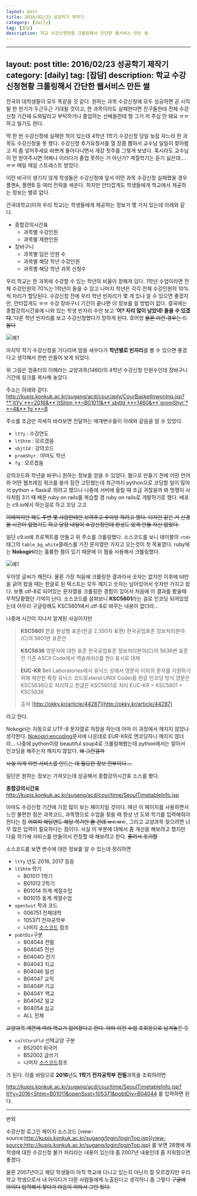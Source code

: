 ```yaml
---
layout: post
title: 2016/02/23 성공학기 제작기
category: [daily]
tag: [잡담]
description: 학교 수강신청현황 크롤링해서 간단한 웹서비스 만든 썰
---
```


---
layout: post
title: 2016/02/23 성공학기 제작기
category: [daily]
tag: [잡담]
description: 학교 수강신청현황 크롤링해서 간단한 웹서비스 만든 썰
---

전국의 대학생들이 모두 똑같을 것 같다. 원하는 과목 수강신청에 모두 성공하면 곧 시작될 한 한기가 두근두근 기대될 것이고, 한 과목이라도 실패한다면 친구들한테 전체 수강신청 기간에 도와달라고 부탁하거나 졸업하는 선배들한테 형 그거 저 주심 안 돼요 ㅠㅠ 하고 빌기도 한다.

딱 한 번 수강신청에 실패한 적이 있는데 4학년 1학기 수강신청 당일 늦잠 자느라 한 과목도 수강신청을 못 했다. 수강신청 추가요청서를 열 장쯤 뽑아서 교수님 일일이 찾아뵙고 저 좀 넣어주세요 바쁘게 돌아다니면서 개강 첫주를 그렇게 보냈다. 혹시라도 교수님이 안 받아주시면 어쩌나 이러다가 졸업 못하는 거 아닌가? 계절학기는 듣기 싫은데…. ㅠㅠ 매일 매일 스트레스트 받았다.

이런 비극이 생기지 않게 학생들은 수강신청에 앞서 어떤 과목 수강신청 실패했을 경우 플랜A, 플랜B 등 여러 전략을 세운다. 하지만 안타깝게도 학생들에게 학교에서 제공하는 정보는 별로 없다.

건국대학교(이하 우리 학교)는 학생들에게 제공하는 정보가 몇 가지 있는데 아래와 같다.

 - 종합강의시간표
   - 과목별 수강인원
   - 과목별 제한인원
 - 장바구니
   - 과목별 담은 인원 수
   - 과목별 해당 학년 수강인원
   - 과목별 해당 학년 과목 신청수

우리 학교는 한 과목에 수강할 수 있는 학년의 비율이 정해져 있다. 1학년 수업이라면 전체 수강인원의 70%는 1학년이 들을 수 있고 나머지 학년은 각각 전체 수강인원의 10%씩 자리가 할당된다. 수강신청 전에 우리 학년 빈자리가 몇 개 있나 알 수 있으면 좋겠지만, 안타깝게도 ㅠㅠ 수강 장바구니 기간이 끝나면 이 정보를 알 방법이 없다. 결국에는 종합강의시간표에 나와 있는 학생 빈자리 수만 보고 '**어? 자리 많이 남았네! 들을 수 있겠다.**'다른 학년 빈자리를 보고 수강신청했다가 망하게 된다. 흐어엉 <del>물론 이런 경우는 드물다</del>

![예1](/images/daily/daily0/0.png)


마지막 학기 수강신청을 기다리며 밤을 새우다가 **학년별로 빈자리**를 볼 수 있으면 좋겠다고 생각해서 한번 만들어 보게 되었다.

위 그림은 컴퓨터의 이해라는 교양과목(1460)의 4학년 수강신청 인원수인데 장바구니 기간에 링크를 복사해 놓았다.



주소는 아래와 같다.
http://kupis.konkuk.ac.kr/sugang/acd/cour/aply/CourBasketInwonInq.jsp?**`ltYy`**=2016&**`ltShtm`**=B01011&**`sbjtId`**=1460&**`promShyr`**=4&**`fg`**=B

주소를 조금만 자세히 바라보면 전달하는 매개변수들이 아래와 같음을 알 수 있었다.

 - `ltYy` : 수강연도
 - `ltShtm` : 모르겠음
 - `sbjtId` : 강의코드
 - `promShyr` : 아마도 학년
 - `fg` : 모르겠음

강의코드와 학년을 바꾸니 원하는 정보를 얻을 수 있었다. 웹으로 만들기 전에 어떤 언어와 어떤 웹프레임 워크를 쓸까 잠깐 고민했는데 최근까지 python으로 코딩할 일이 많아서 python + flask로 하려고 했으나 나중에 서버에 올릴 때 조금 귀찮을까 봐 멋쟁이 사자처럼 3기 때 배운 ruby on rails를 복습할 겸 ruby on rails로 개발하기로 했다. 배포는 c9.io에서 하는걸로 하고 꼬딩 고고

<del>이때까지만 해도 주변 몇 사람한테만 보여주고 우아앙 하려고 했다. 디자인 같은 거 신경쓸 시간이 없었기도 하고 당장 내일이 수강신청인데 완성도 있게 만들 자신 없었다.</del>

일단 c9.io에 프로젝트를 만들고 위 주소를 크롤링했다. 소스코드를 보니 테이블의 `<td>` 태그의 `table_bg_white`클래스를 가진 문자열만 가지고 오는것이 첫 목표였다. ruby에는 **Nokogiri**라는 훌륭한 젬이 있기 때문에 이 젬을 사용해서 크롤링했다.

![예1](/images/daily/daily0/1.png)

우아앙 글씨가 깨진다. 물론 가장 처음에 크롤링한 결과라서 숫자는 없지만 이후에 td만을 긁어 왔을 때는 한글로 된 텍스트는 모두 깨지고 숫자는 남아있어서 숫자만 가지고 왔다. 보통 utf-8로 되어있는 문자열을 크롤링한 경험이 있어서 처음에 이 결과를 봤을때 무척당황했던 기억이 난다. 소스코드를 살펴보니 **KSC5601**라는 걸로 인코딩 되어있었는데 아무리 구글링해도 KSC5601에서 utf-8로 바꾸는 내용이 없더라...

나중에 시간이 지나서 알게된 사실이지만

>
> **KSC5601**
>한글 완성형 표준(한글 2,350자 표현)
>한국공업표준 정보처리분야(C)의 5601번 표준안
>
> **KSC5636**
>영문자에 대한 표준
>한국공업표준 정보처리분야(C)의 5636번 표준안
>기존 ASCII Code에서 역슬래쉬(\)를 원(\) 표시로 대체
>
> **EUC-KR**
>Bell Laboratories에서 유닉스 상에서 영문자 이외의 문자를 지원하기 위해 제안한 확장 유닉스 코드(Extend UNIX Code)중 한글 인코딩 방식
>영문은 KSC5636으로 처리하고 한글은 KSC5601로 처리
>EUC-KR = KSC5601 + KSC5636
>
> 출처 [http://okky.kr/article/44287](http://okky.kr/article/44287)
>

라고 한다.

 Nokogiri는 자동으로 UTF-8 문자열로 저장을 하는데 아마 이 과정에서 깨지지 않았나 생각한다. [Nokogiri:encoding](http://www.nokogiri.org/tutorials/parsing_an_html_xml_document.html#encoding)문서에 나온데로 EUR-KR로 엔코딩하니 깨지지 않더라... 나중에 python이랑 beautiful soup4로 크롤링해봤는데 python에서는 알아서 인코딩을 해주는지 깨지지 않았다. <del>왜 그런걸까</del>
 
<del>사실 이게 이번 서비스를 만드는 데 필요한 정보 전부이다…. </del>

일단은 원하는 정보는 가져오는데 성공해서 종합강의시간표 소스를 봤다. 

**종합강의시간표**
http://kupis.konkuk.ac.kr/sugang/acd/cour/time/SeoulTimetableInfo.jsp

아마도 수강신청 기간에 가장 많이 보는 페이지일 것이다. 매년 이 페이지를 사용하면서 느낀 불편한 점은 과목코드, 과목명으로 수업을 찾을 때 항상 년 도와 학기를 입력해줘야 한다는 점 <del> 어짜피 해당연도 해당 학기만 볼 건데 ㅂㄷㅂㄷ</del>, 그리고 교양과목 찾으려면 너무 많은 입력이 필요하다는 점이다. 사실 이 부분에 대해서 좀 개선을 해보려고 했지만 다음 학기에 서비스를 만들어서 런칭할 때 해보려고 한다. <del> 졸려서 포기함</del>

소스코드를 보면 변수에 대한 정보를 알 수 있는데 정리하면

 - `ltYy` 년도 2016, 2017 등등
 - `ltShtm` 학기
   - B01011 1학기
   - B01012 2학기
   - B01014 하계 계절수업
   - B01015 동계 계절수업
 - `openSust` 학과 코드
   - 006751 전체대학
   - 105371 전자공학부
   - 나머지 [소스코드](view-source:http://kupis.konkuk.ac.kr/sugang/acd/cour/time/SeoulTimetableInfo.jsp) 참조
 - `pobtDiv`구분
   - B04044 전필
   - B04045 전선
   - B0404O 전기
   - B04043 지교
   - B04046 일선
   - B04047 교직
   - B0404P 기교
   - B0404Y 핵교
   - B0404Z 일교
   - B04054 심교
   - ALL 전체

<del>교양과목 개편에 따라 핵교가 없어졌다고 한다. 아마 이전 수업 조회용으로 남겨놓은 듯</del>

 - `cultCorsFld` 선택교양 구분
   - B52001 외국어
   - B52002 글쓰기
   - 나머지 [소스코드](view-source:http://kupis.konkuk.ac.kr/sugang/acd/cour/time/SeoulTimetableInfo.jsp)참조

가 된다. 이를 바탕으로 **2016**년도 **1학기** **전자공학부** **전필**과목을 조회하려면

[http://kupis.konkuk.ac.kr/sugang/acd/cour/time/SeoulTimetableInfo.jsp?ltYy=2016<Shtm=B01011&openSust=105371&pobtDiv=B04044](http://kupis.konkuk.ac.kr/sugang/acd/cour/time/SeoulTimetableInfo.jsp?ltYy=2016<Shtm=B01011&openSust=105371&pobtDiv=B04044)
를 입력하면 된다.


---

번외

수강신청 로그인 페이지 소스코드
[view-source:http://kupis.konkuk.ac.kr/sugang/login/loginTop.jsp](view-source:http://kupis.konkuk.ac.kr/sugang/login/loginTop.jsp)
를 보면 28행에 제적생에 대한 수강신청 불가 처리라는 내용이 있는데 좀 2007년 내용인데 좀 지워줬으면 좋겠다.

 물론 2007년이고 해당 학생들이 아직 학교에 다니고 있는지 아닌지 잘 모르겠지만 우리 학교 학생으로서 내 아이디가 다른 사람들에게 노출된다고 생각하니 좀 그렇다
<del>구글에 아이디 입력해서 찾다가 마음이 아파서 그만 뒀다.</del>
